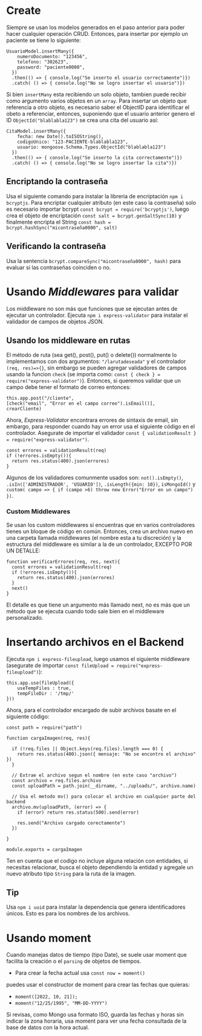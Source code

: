 # Create

Siempre se usan los modelos generados en el paso anterior para poder hacer cualquier operación CRUD. Entonces, para insertar por ejemplo un paciente se tiene lo siguiente:

```
UsuarioModel.insertMany({
    numeroDocumento: "123456",
    telefono: "302623",
    password: "paciente0000",
  })
  .then(() => { console.log("Se inserto el usuario correctamente")})
  .catch( () => { console.log("No se logro insertar el usuario")})
```

Si bien `insertMany` esta recibiendo un solo objeto, tambien puede recibir como argumento varios objetos en un `array`. Para insertar un objeto que referencia a otro objeto, es necesario saber el ObjectID para identificar el obeto a referenciar, entonces, suponiendo que el usuario anterior genero el ID `ObjectId("blablabla123")` se crea una cita del usuario así:

```
CitaModel.insertMany({
    fecha: new Date().toISOString(),
    codigoUnico: "123-PACIENTE-blablabla123",
    usuario: mongoose.Schema.Types.ObjectId("blablabla123")
  })
  .then(() => { console.log("Se inserto la cita correctamente")})
  .catch( () => { console.log("No se logro insertar la cita")})
```

## Encriptando la contraseña

Usa el siguiente comando para instalar la libreria de encriptación `npm i bcryptjs`. Para encriptar cualquier atributo (en este caso la contraseña) solo es necesario importar bcrypt `const bcrypt = require('bcryptjs')`, luego crea el objeto de encriptación `const salt = bcrypt.genSaltSync(10)` y finalmente encripta el String `const hash = bcrypt.hashSync("micontraseña0000", salt)`

## Verificando la contraseña

Usa la sentencia `bcrypt.compareSync("micontraseña0000", hash)` para evaluar si las contraseñas coinciden o no.

# Usando *Middlewares* para validar

Los middleware no son más que funciones que se ejecutan antes de ejecutar un controlador. Ejecuta `npm i express-validator` para instalar el validador de campos de objetos JSON.

## Usando los middleware en rutas

El método de ruta (sea get(), post(), put() o delete()) normalmente lo implementamos con dos argumentos: `"/larutadeseada"` y el controlador `(req, res)=>{}`, sin embargo se pueden agregar validadores de campos usando la funcion `check` (se importa como: `const { check } = require("express-validator")`). Entonces, si queremos validar que un campo debe tener el formato de correo entonces:

```
this.app.post("/cliente", 
[check("email", "Error en el campo correo").isEmail()], 
crearCliente)
```

Ahora, *Express-Validator* encontrara errores de sintaxis de email, sin embargo, para responder cuando hay un error usa el siguiente código en el controlador. Asegurate de importar el validador `const { validationResult } = require("express-validator")`.

```
const errores = validationResult(req)
if (!errores.isEmpty()){
  return res.status(400).json(errores)
}
```

Algunos de los validadores comunmente usados son: `not().isEmpty()`, `.isIn(['ADMINISTRADOR', 'USUARIO'])`, `.isLength({min: 10})`, `isMongoId()` y `custom( campo => { if (campo >6) throw new Error("Error en un campo") })`.

### Custom Middlewares

Se usan los custom middlewares si encuentras que en varios controladores tienes un bloque de código en común. Entonces, crea un archivo nuevo en una carpeta llamada middlewares (el nombre esta a tu discreción) y la estructura del middleware es similar a la de un controlador, EXCEPTO POR UN DETALLE:

```
function verificarErrores(req, res, next){
  const errores = validationResult(req)
  if (!errores.isEmpty()){
    return res.status(400).json(errores)
  }
  next()
}
```

El detalle es que tiene un argumento más llamado next, no es más que un método que se ejecuta cuando todo sale bien en el middleware personalizado.

# Insertando archivos en el Backend

Ejecuta `npm i express-fileupload`, luego usamos el siguiente middleware (asegurate de importar `const fileUpload = require("express-fileupload")`):

```
this.app.use(fileUpload({
    useTempFiles : true,
    tempFileDir : '/tmp/'
}))
```

Ahora, para el controlador encargado de subir archivos basate en el siguiente código:

```
const path = require("path")

function cargaImagen(req, res){

  if (!req.files || Object.keys(req.files).length === 0) {
    return res.status(400).json({ mensaje: "No se encontro el archivo" })
  }

  // Extrae el archivo segun el nombre (en este caso "archivo")
  const archivo = req.files.archivo
  const uploadPath = path.join(__dirname, "../uploads/", archivo.name)

  // Usa el metodo mv() para colocar el archivo en cualquier parte del backend
  archivo.mv(uploadPath, (error) => {
    if (error) return res.status(500).send(error)

    res.send("Archivo cargado corectamente")
  })

}

module.exports = cargaImagen
```

Ten en cuenta que el codigo no incluye alguna relación con entidades, si necesitas relacionar, busca el objeto dependiendo la entidad y agregale un nuevo atributo tipo `String` para la ruta de la imagen.

## Tip

Usa `npm i uuid` para instalar la dependencia que genera identificadores únicos. Esto es para los nombres de los archivos.

# Usando moment

Cuando manejas datos de tiempo (tipo Date), se suele usar moment que facilita la creación o el `parsing` de objetos de tiempos. 

- Para crear la fecha actual usa `const now = moment()`
  
puedes usar el constructor de moment para crear las fechas que quieras:

- `moment([2022, 10, 21]);`
- `moment("12/25/1995", "MM-DD-YYYY")`

Si revisas, como Mongo usa formato ISO, guarda las fechas y horas sin indicar la zona horaria, usa moment para ver una fecha consultada de la base de datos con la hora actual. 
